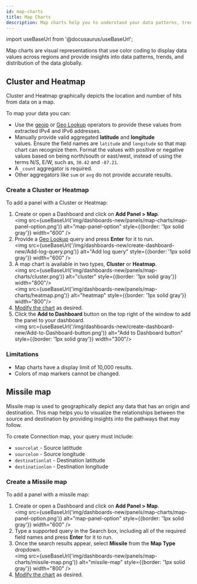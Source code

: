 ```yaml
---
id: map-charts
title: Map Charts
description: Map charts help you to understand your data patterns, trends, and global data distribution.
---
```

import useBaseUrl from '@docusaurus/useBaseUrl';

Map charts are visual representations that use color coding to display data values across regions and provide insights into data patterns, trends, and distribution of the data globally.

## Cluster and Heatmap

Cluster and Heatmap graphically depicts the location and number of hits from data on a map. 

To map your data you can: 

* Use the [geoip](/docs/search/search-query-language/search-operators/geoip) or [Geo Lookup](/docs/search/search-query-language/search-operators/geo-lookup-map) operators to provide these values from extracted IPv4 and IPv6 addresses.
* Manually provide valid aggregated **latitude** and **longitude** values. Ensure the field names are `latitude` and `longitude` so that map chart can recognize them. Format the values with positive or negative values based on being north/south or east/west, instead of using the terms N/S, E/W, such as, `30.42` and `-87.21`.
* A `_count` aggregator is required. 
* Other aggregators like `sum` or `avg` do not provide accurate results. 

### Create a Cluster or Heatmap

To add a panel with a Cluster or Heatmap:

1. Create or open a Dashboard and click on **Add Panel > Map**. <br/><img src={useBaseUrl('img/dashboards-new/panels/map-charts/map-panel-option.png')} alt="map-panel-option" style={{border: '1px solid gray'}} width="600" /> 
1. Provide a [Geo Lookup](/docs/search/search-query-language/search-operators/geo-lookup-map) query and press **Enter** for it to run.<br/><img src={useBaseUrl('/img/dashboards-new/create-dashboard-new/Add-log-query.png')} alt="Add log query" style={{border: '1px solid gray'}} width="600" /> 
1. A map chart is available in two types, **Cluster** or **Heatmap**.<br/><img src={useBaseUrl('img/dashboards-new/panels/map-charts/cluster.png')} alt="cluster" style={{border: '1px solid gray'}} width="800"/> <br/><img src={useBaseUrl('img/dashboards-new/panels/map-charts/heatmap.png')} alt="heatmap" style={{border: '1px solid gray'}} width="800"/>
1. [Modify the chart](/docs/dashboards/panels/modify-chart) as desired.
1. Click the **Add to Dashboard** button on the top right of the window to add the panel to your dashboard.<br/><img src={useBaseUrl('/img/dashboards-new/create-dashboard-new/Add-to-Dashboard-button.png')} alt="Add to Dashboard button" style={{border: '1px solid gray'}} width="300"/>

### Limitations
* Map charts have a display limit of 10,000 results.
* Colors of map markers cannot be changed.

## Missile map

Missile map is used to geographically depict any data that has an origin and destination. This map helps you to visualize the relationships between the source and destination by providing insights into the pathways that may follow.

To create Connection map, your query must include:

- `sourcelat` - Source latittude
- `sourcelon` - Source longitude 
- `destinationlat` - Destination latittude 
- `destinationlon` - Destination longitude 

### Create a Missile map

To add a panel with a missile map:

1. Create or open a Dashboard and click on **Add Panel > Map**. <br/><img src={useBaseUrl('img/dashboards-new/panels/map-charts/map-panel-option.png')} alt="map-panel-option" style={{border: '1px solid gray'}} width="600" /> 
1. Type a supported query in the Search box, including all of the required field names and press **Enter** for it to run.
1. Once the search results appear, select **Missile** from the **Map Type** dropdown. <br/><img src={useBaseUrl('img/dashboards-new/panels/map-charts/missile-map.png')} alt="missile-map" style={{border: '1px solid gray'}} width="800" /> 
1. [Modify the chart](/docs/dashboards/panels/modify-chart) as desired.

